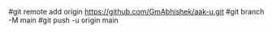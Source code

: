 #git remote add origin https://github.com/GmAbhishek/aak-u.git
#git branch -M main
#git push -u origin main
